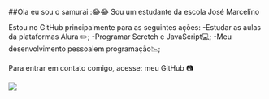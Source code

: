 ##Ola eu sou o samurai :😂😂
Sou um estudante da escola José Marcelíno

Estou no GitHub principalmente para as seguintes ações:
-Estudar as aulas da plataformas Alura ✏️;
-Programar Scretch e JavaScript💻;
-Meu desenvolvimento pessoalem programação📉;

Para entrar em contato comigo, acesse:
meu GitHub 📷

![](https://w0.peakpx.com/wallpaper/342/314/HD-wallpaper-lobo-luna-wolf.jpg)

